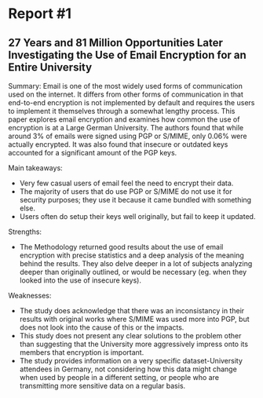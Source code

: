 # Report #1
## 27 Years and 81 Million Opportunities Later Investigating the Use of Email Encryption for an Entire University
Summary: 
Email is one of the most widely used forms of communication used on the internet. It differs from other forms of communication in that end-to-end encryption is not implemented by default and requires the users to implement it themselves through a somewhat lengthy process. This paper explores email encryption and examines how common the use of encryption is at a Large German University. The authors found that while around 3% of emails were signed using PGP or S/MIME, only 0.06% were actually encrypted. It was also found that insecure or outdated keys accounted for a significant amount of the PGP keys. 

Main takeaways:
  * Very few casual users of email feel the need to encrypt their data.
  * The majority of users that do use PGP or S/MIME do not use it for security purposes; they use it because it came bundled with something else. 
  * Users often do setup their keys well originally, but fail to keep it updated.
 
Strengths:
  * The Methodology returned good results about the use of email encryption with precise statistics and a deep analysis of the meaning behind the results. They also delve deeper in a lot of subjects analyzing deeper than originally outlined, or would be necessary (eg. when they looked into the use of insecure keys). 

Weaknesses: 
  * The study does acknowledge that there was an inconsistancy in their results with original works where S/MIME was used more into PGP, but does not look into the cause of this or the impacts. 
  * This study does not present any clear solutions to the problem other than suggesting that the University more aggressively impress onto its members that encryption is important. 
  * The study provides information on a very specific dataset-University attendees in Germany, not considering how this data might change when used by people in a different setting, or people who are transmitting more sensitive data on a regular basis. 
